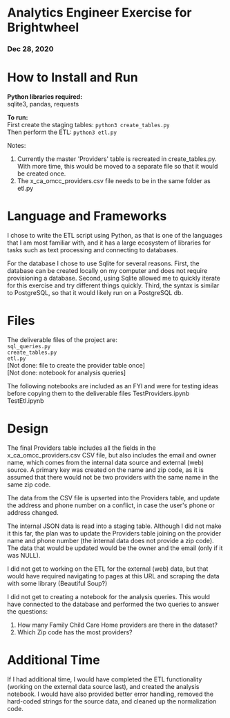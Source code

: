 # Analytics Engineer Exercise for Brightwheel
### Dec 28, 2020
  
# How to Install and Run
  
**Python libraries required:**  
sqlite3, pandas, requests  
  
**To run:**  
First create the staging tables: `python3 create_tables.py`  
Then perform the ETL: `python3 etl.py`  

Notes:
1. Currently the master 'Providers' table is recreated in create_tables.py.  With more time, this would be moved to a separate file so that it would be created once.  
2. The x_ca_omcc_providers.csv file needs to be in the same folder as etl.py

# Language and Frameworks

I chose to write the ETL script using Python, as that is one of the languages that I am most familiar with, and it has a large ecosystem of libraries for tasks such as text processing and connecting to databases.

For the database I chose to use Sqlite for several reasons.  First, the database can be created locally on my computer and does not require provisioning a database.  Second, using Sqlite allowed me to quickly iterate for this exercise and try different things quickly.  Third, the syntax is similar to PostgreSQL, so that it would likely run on a PostgreSQL db.

# Files
The deliverable files of the project are:  
`sql_queries.py`  
`create_tables.py`  
`etl.py`  
[Not done: file to create the provider table once]  
[Not done: notebook for analysis queries]  

The following notebooks are included as an FYI and were for testing ideas before copying them to the deliverable files
TestProviders.ipynb  
TestEtl.ipynb  

# Design

The final Providers table includes all the fields in the x_ca_omcc_providers.csv CSV file, but also includes the email and owner name, which comes from the internal data source and external (web) source.  A primary key was created on the name and zip code, as it is assumed that there would not be two providers with the same name in the same zip code.  

The data from the CSV file is upserted into the Providers table, and update the address and phone number on a conflict, in case the user's phone or address changed.  

The internal JSON data is read into a staging table.  Although I did not make it this far, the plan was to update the Providers table joining on the provider name and phone number (the internal data does not provide a zip code).  The data that would be updated would be the owner and the email (only if it was NULL).  

I did not get to working on the ETL for the external (web) data, but that would have required navigating to pages at this URL and scraping the data with some library (Beautiful Soup?)

I did not get to creating a notebook for the analysis queries.  This would have connected to the database and performed the two queries to answer the questions:
1. How many Family Child Care Home providers are there in the dataset?
2. Which Zip code has the most providers?

# Additional Time
If I had additional time, I would have completed the ETL functionality (working on the external data source last), and created the analysis notebook.  I would have also provided better error handling, removed the hard-coded strings for the source data, and cleaned up the normalization code.
